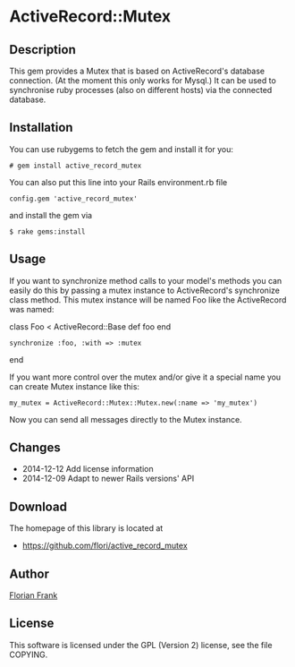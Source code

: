 # ActiveRecord::Mutex

## Description

This gem provides a Mutex that is based on ActiveRecord's database connection.
(At the moment this only works for Mysql.) It can be used to synchronise
ruby processes (also on different hosts) via the connected database.

## Installation

You can use rubygems to fetch the gem and install it for you:

    # gem install active_record_mutex

You can also put this line into your Rails environment.rb file

    config.gem 'active_record_mutex'

and install the gem via

    $ rake gems:install

## Usage

If you want to synchronize method calls to your model's methods you can easily
do this by passing a mutex instance to ActiveRecord's synchronize class method.
This mutex instance will be named Foo like the ActiveRecord was named:

  class Foo < ActiveRecord::Base
    def foo
    end

    synchronize :foo, :with => :mutex
  end

If you want more control over the mutex and/or give it a special name you can
create Mutex instance like this:

    my_mutex = ActiveRecord::Mutex::Mutex.new(:name => 'my_mutex')

Now you can send all messages directly to the Mutex instance.

## Changes

* 2014-12-12 Add license information
* 2014-12-09 Adapt to newer Rails versions' API

## Download

The homepage of this library is located at

* https://github.com/flori/active_record_mutex

## Author

[Florian Frank](mailto:flori@ping.de)

## License

This software is licensed under the GPL (Version 2) license, see the file
COPYING.
